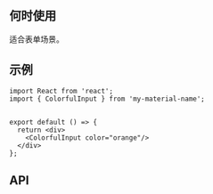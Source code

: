 ## 何时使用

适合表单场景。

## 示例

```tsx
import React from 'react';
import { ColorfulInput } from 'my-material-name';


export default () => {
  return <div>
    <ColorfulInput color="orange"/>
  </div>
};
```

## API

<API hideTitle  src="@/components/colorful-input/colorful-input.tsx" />
